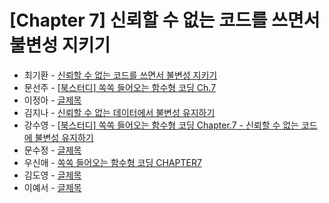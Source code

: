 # [Chapter 7] 신뢰할 수 없는 코드를 쓰면서 불변성 지키기

- 최기환 - [신뢰할 수 없는 코드를 쓰면서 불변성 지키기](https://www.blog.gihwan-dev.com/posts/bookSailor-fp-chapter7/)
- 문선주 - [[북스터디] 쏙쏙 들어오는 함수형 코딩 Ch.7](https://moonsun-blog.vercel.app/function-7)
- 이정아 - [글제목](링크)
- 김지나 - [신뢰할 수 없는 데이터에서 불변성 유지하기](https://zzinao.notion.site/chap7-8b69b6226b3242d38b751bbb1b13ac39?pvs=4)
- 강수영 - [[북스터디] 쏙쏙 들어오는 함수형 코딩 Chapter.7 - 신뢰할 수 없는 코드에 불변성 유지하기](https://velog.io/@sooyoung15928/%EB%B6%81%EC%8A%A4%ED%84%B0%EB%94%94-%EC%8F%99%EC%8F%99-%EB%93%A4%EC%96%B4%EC%98%A4%EB%8A%94-%ED%95%A8%EC%88%98%ED%98%95-%EC%BD%94%EB%94%A9-Chapter.7-%EC%8B%A0%EB%A2%B0%ED%95%A0-%EC%88%98-%EC%97%86%EB%8A%94-%EC%BD%94%EB%93%9C%EC%97%90-%EB%B6%88%EB%B3%80%EC%84%B1-%EC%9C%A0%EC%A7%80%ED%95%98%EA%B8%B0)
- 문수정 - [글제목](링크)
- 우신애 - [쏙쏙 들어오는 함수형 코딩 CHAPTER7](https://velog.io/@wooshinae/%EC%8F%99%EC%8F%99-%EB%93%A4%EC%96%B4%EC%98%A4%EB%8A%94-%ED%95%A8%EC%88%98%ED%98%95%EC%BD%94%EB%94%A9-CHAPTER7)
- 김도영 - [글제목](링크)
- 이예서 - [글제목](링크)
